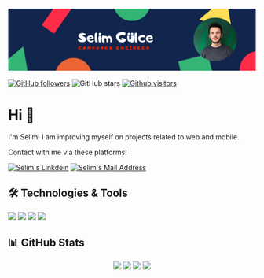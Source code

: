 <img src="https://github.com/gulceselim/gulceselim/blob/main/readme_banner.png"></img>

[![GitHub followers](https://img.shields.io/github/followers/gulceselim?style=social)](https://github.com/gulceselim?tab=followers)
![GitHub stars](https://img.shields.io/github/stars/gulceselim?style=social)
[![Github visitors](https://visitor-badge.glitch.me/badge?page_id=gulceselim.visitor-badge)](https://GitHub.com/gulceselim/StrapDown.js/stargazers/)


# Hi 👋
I'm Selim! I am improving myself on projects related to web and mobile.

Contact with me via these platforms! 

  <a href="https://www.linkedin.com/in/gulceselim/" target="_blank" rel="nofollow"><img alt="Selim's Linkdein" src="https://img.shields.io/badge/LinkedIn-0077B5?style=for-the-badge&logo=linkedin&logoColor=white" /></a>
  <a href="mailto:gulceselim6@gmail.com" target="_blank" rel="nofollow"><img alt="Selim's Mail Address" src="https://img.shields.io/badge/Gmail-D14836?style=for-the-badge&logo=gmail&logoColor=white" /></a>

  
## 🛠 Technologies & Tools 
<img src="https://img.shields.io/badge/C%23-239120?style=for-the-badge&logo=c-sharp&logoColor=white"></img>
<img src="https://img.shields.io/badge/.NET-5C2D91?style=for-the-badge&logo=.net&logoColor=white"></img>
<img src="https://img.shields.io/badge/Microsoft_SQL_Server-CC2927?style=for-the-badge&logo=microsoft-sql-server&logoColor=white"></img>
<img src="https://img.shields.io/badge/Windows-0078D6?style=for-the-badge&logo=windows&logoColor=white"></img>

## 📊 GitHub Stats

<p align="center">
  <img src="https://github-readme-stats.vercel.app/api?username=gulceselim&count_private=true&show_icons=true&theme=tokyonight">
  <img src="https://github-readme-stats.vercel.app/api/top-langs/?username=gulceselim&hide=html,python,jupyter notebook&layout=compact&show_icons=true&theme=tokyonight">
  <img src="https://github-readme-stats.vercel.app/api/pin?username=gulceselim&repo=re-cap-project-with-csharp&show_icons=true&theme=tokyonight"</img>
  <img src="https://github-readme-stats.vercel.app/api/pin?username=gulceselim&repo=gulceselim&show_icons=true&theme=tokyonight"</img>
</p>



<!--
**gulceselim/gulceselim** is a ✨ _special_ ✨ repository because its `README.md` (this file) appears on your GitHub profile.

Here are some ideas to get you started:

- 🔭 I’m currently working on ...
- 🌱 I’m currently learning ...
- 👯 I’m looking to collaborate on ...
- 🤔 I’m looking for help with ...
- 💬 Ask me about ...
- 📫 How to reach me: ...
- 😄 Pronouns: ...
- ⚡ Fun fact: ...
-->

